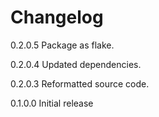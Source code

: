 # Changelog

0.2.0.5 Package as flake.

0.2.0.4 Updated dependencies.

0.2.0.3 Reformatted source code.

0.1.0.0 Initial release
